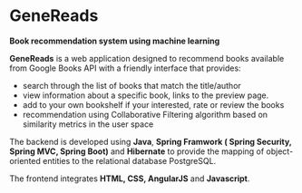 # GeneReads

**Book recommendation system using machine learning**

**__GeneReads__** is a web application designed to recommend books available from Google Books API with a friendly interface that provides:
* search through the list of books that match the title/author
* view information about a specific book, links to the preview page.
* add to your own bookshelf if your interested, rate or review the books
* recommendation using Collaborative Filtering algorithm based on similarity metrics in the user space

The backend is developed using __Java__, __Spring Framwork ( Spring Security, Spring MVC, Spring Boot)__ and __Hibernate__ to provide the mapping of object-oriented entities to the relational database PostgreSQL.

The frontend integrates __HTML, CSS, AngularJS__ and __Javascript__.
